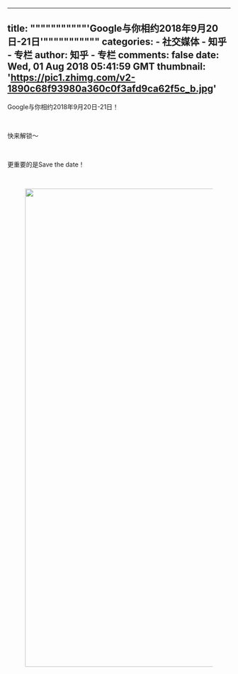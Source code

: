 
---
title: """""""""""'Google与你相约2018年9月20日-21日'"""""""""""
categories: 
    - 社交媒体
    - 知乎 - 专栏
author: 知乎 - 专栏
comments: false
date: Wed, 01 Aug 2018 05:41:59 GMT
thumbnail: 'https://pic1.zhimg.com/v2-1890c68f93980a360c0f3afd9ca62f5c_b.jpg'
---

<div>   
<p>Google与你相约2018年9月20日-21日！</p><p class="ztext-empty-paragraph"><br></p><p>快来解锁～</p><p class="ztext-empty-paragraph"><br></p><p>更重要的是Save the date！</p><p class="ztext-empty-paragraph"><br></p><figure data-size="normal"><img src="https://pic1.zhimg.com/v2-1890c68f93980a360c0f3afd9ca62f5c_b.jpg" data-caption data-size="normal" data-rawwidth="1080" data-rawheight="1728" class="origin_image zh-lightbox-thumb" width="1080" data-original="https://pic1.zhimg.com/v2-1890c68f93980a360c0f3afd9ca62f5c_r.jpg" referrerpolicy="no-referrer"></figure><p></p>  
</div>
            
